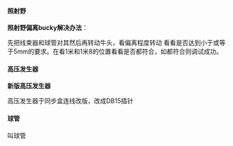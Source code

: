 #### 照射野

**照射野偏离bucky解决办法**：

先把线束器和球管对其然后再转动牛头，看偏离程度转动 看看是否达到小于或等于5mm的要求。在看1米和1米8的位置看看是否都符合，如都符合则调试成功。

#### 高压发生器

**新版高压发生器**

高压发生器于同步盒连线改版，改成DB15插针

#### 球管

叫球管